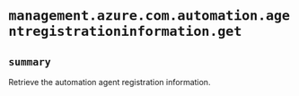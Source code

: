 # `management.azure.com.automation.agentregistrationinformation.get`

## `summary`
Retrieve the automation agent registration information.


